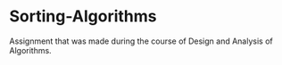 # Sorting-Algorithms
 Assignment that was made during the course of Design and Analysis of Algorithms.
